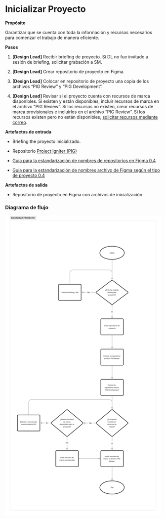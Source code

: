 # Inicializar Proyecto

**Propósito**

Garantizar que se cuenta con toda la información y recursos necesarios para comenzar el trabajo de manera eficiente.

**Pasos**

1.  **[Design Lead]** Recibir briefing de proyecto. Si DL no fue invitado a sesión de briefing, solicitar grabación a SM.
    
2.  **[Design Lead]** Crear repositorio de proyecto en Figma.
    
3.  **[Design Lead]** Colocar en repositorio de proyecto una copia de los archivos “PIG Review“ y “PIG Development“.
    
4.  **[Design Lead]** Revisar si el proyecto cuenta con recursos de marca disponibles. Si existen y están disponibles, incluir recursos de marca en el archivo “PIG Review“. Si los recursos no existen, crear recursos de marca provisionales e incluirlos en el archivo “PIG Review“. Si los recursos existen pero no están disponibles, [solicitar recursos mediante correo](https://jr2vjr5z5dfsbuueh.atlassian.net/wiki/spaces/PD/pages/2191753282 "/wiki/spaces/PD/pages/2191753282").
    

**Artefactos de entrada**

-   Briefing the proyecto inicializado.
    
-   Repositorio [Project Igniter (PIG)](https://www.figma.com/files/project/74482706/Project-Igniter?fuid=768909102333332798 "https://www.figma.com/files/project/74482706/Project-Igniter?fuid=768909102333332798")
    
-   [Guía para la estandarización de nombres de repositorios en Figma 0.4](https://jr2vjr5z5dfsbuueh.atlassian.net/wiki/spaces/LKMX/pages/2215903240)
    
-   [Guía para la estandarización de nombres archivo de Figma según el tipo de proyecto 0.4](https://jr2vjr5z5dfsbuueh.atlassian.net/wiki/spaces/LKMX/pages/2215903247)

**Artefactos de salida**

-   Repositorio de proyecto en Figma con archivos de inicialización.
    

### Diagrama de flujo
![Inicializar proyecto](../img/image-20230103-184323.png)